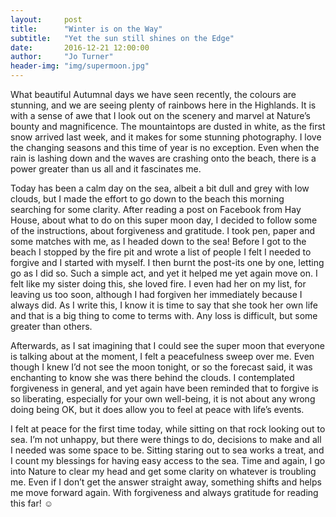 ```yaml
---
layout:     post
title:      "Winter is on the Way"
subtitle:   "Yet the sun still shines on the Edge"
date:       2016-12-21 12:00:00
author:     "Jo Turner"
header-img: "img/supermoon.jpg"
---
```

What beautiful Autumnal days we have seen recently, the colours are stunning, and we are seeing plenty of rainbows here in the Highlands. It is with a sense of awe that I look out on the scenery and marvel at Nature’s bounty and magnificence. The mountaintops are dusted in white, as the first snow arrived last week, and it makes for some stunning photography. I love the changing seasons and this time of year is no exception. Even when the rain is lashing down and the waves are crashing onto the beach, there is a power greater than us all and it fascinates me.

Today has been a calm day on the sea, albeit a bit dull and grey with low clouds, but I made the effort to go down to the beach this morning searching for some clarity. After reading a post on Facebook from Hay House, about what to do on this super moon day, I decided to follow some of the instructions, about forgiveness and gratitude. I took pen, paper and some matches with me, as I headed down to the sea! Before I got to the beach I stopped by the fire pit and wrote a list of people I felt I needed to forgive and I started with myself. I then burnt the post-its one by one, letting go as I did so. Such a simple act, and yet it helped me yet again move on. I felt like my sister doing this, she loved fire. I even had her on my list, for leaving us too soon, although I had forgiven her immediately because I always did. As I write this, I know it is time to say that she took her own life and that is a big thing to come to terms with. Any loss is difficult, but some greater than others.

Afterwards, as I sat imagining that I could see the super moon that everyone is talking about at the moment, I felt a peacefulness sweep over me.  Even though I knew I’d not see the moon tonight, or so the forecast said, it was enchanting to know she was there behind the clouds.  I contemplated forgiveness in general, and yet again have been reminded that to forgive is so liberating, especially for your own well-being, it is not about any wrong doing being OK, but it does allow you to feel at peace with life’s events. 

I felt at peace for the first time today, while sitting on that rock looking out to sea. I’m not unhappy, but there were things to do, decisions to make and all I needed was some space to be. Sitting staring out to sea works a treat, and I count my blessings for having easy access to the sea. Time and again, I go into Nature to clear my head and get some clarity on whatever is troubling me. Even if I don’t get the answer straight away, something shifts and helps me move forward again. With forgiveness and always gratitude for reading this far! ☺
